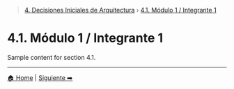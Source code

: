 > [4. Decisiones Iniciales de Arquitectura](../4.md) › [4.1. Módulo 1 / Integrante 1](4.1.md)

# 4.1. Módulo 1 / Integrante 1

Sample content for section 4.1.

---

[🏠 Home](../../README.md) | [Siguiente ➡️](../4.2/4.2.md)
